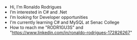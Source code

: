 - Hi, I’m Ronaldo Rodrigues
- I’m interested in C# and .Net
- I’m looking for Developer opportunities
- I'm currently learning C# and MySQL at Senac College
- How to reach me "RODR1GU3S" and "https://www.linkedin.com/in/ronaldo-rodrigues-172826267"

<!---
RODR1GU3S/RODR1GU3S is a ✨ special ✨ repository because its `README.md` (this file) appears on your GitHub profile.
You can click the Preview link to take a look at your changes.
--->
